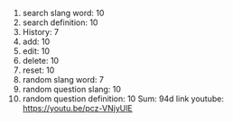 1. search slang word: 10
2. search definition: 10
3. History: 7
4. add: 10
5. edit: 10
6. delete: 10
7. reset: 10
8. random slang word: 7
9. random question slang: 10
10. random question definition: 10
Sum: 94d
link youtube: https://youtu.be/pcz-VNjyUlE

